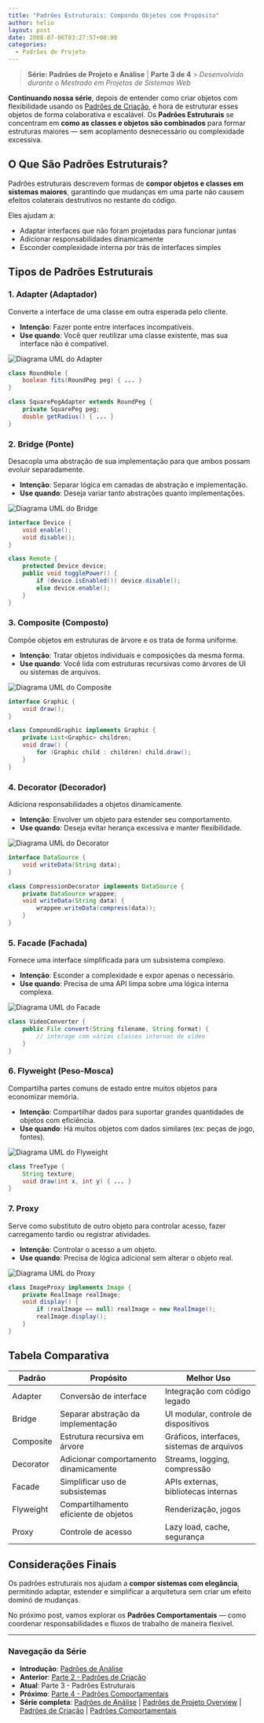 ```yaml
---
title: "Padrões Estruturais: Compondo Objetos com Propósito"
author: helio
layout: post
date: 2008-07-06T03:27:57+00:00
categories:
  - Padrões de Projeto
---
```


> **Série: Padrões de Projeto e Análise** | **Parte 3 de 4** > _Desenvolvido durante o Mestrado em Projetos de Sistemas Web_

**Continuando nossa série**, depois de entender como criar objetos com flexibilidade usando os [Padrões de Criação](../2008-07-04-padroes-de-criacao/), é hora de estruturar esses objetos de forma colaborativa e escalável.
Os **Padrões Estruturais** se concentram em **como as classes e objetos são combinados** para formar estruturas maiores — sem acoplamento desnecessário ou complexidade excessiva.

## O Que São Padrões Estruturais?

Padrões estruturais descrevem formas de **compor objetos e classes em sistemas maiores**, garantindo que mudanças em uma parte não causem efeitos colaterais destrutivos no restante do código.

Eles ajudam a:

- Adaptar interfaces que não foram projetadas para funcionar juntas
- Adicionar responsabilidades dinamicamente
- Esconder complexidade interna por trás de interfaces simples

## Tipos de Padrões Estruturais

### 1. Adapter (Adaptador)

Converte a interface de uma classe em outra esperada pelo cliente.

- **Intenção**: Fazer ponte entre interfaces incompatíveis.
- **Use quando**: Você quer reutilizar uma classe existente, mas sua interface não é compatível.

<img src="/uploads/2008/07/adapter-pattern.png" alt="Diagrama UML do Adapter" class="structural-pattern-img">

```java
class RoundHole {
    boolean fits(RoundPeg peg) { ... }
}

class SquarePegAdapter extends RoundPeg {
    private SquarePeg peg;
    double getRadius() { ... }
}
```

### 2. Bridge (Ponte)

Desacopla uma abstração de sua implementação para que ambos possam evoluir separadamente.

- **Intenção**: Separar lógica em camadas de abstração e implementação.
- **Use quando**: Deseja variar tanto abstrações quanto implementações.

<img src="/uploads/2008/07/bridge-pattern.png" alt="Diagrama UML do Bridge" class="structural-pattern-img">

```java
interface Device {
    void enable();
    void disable();
}

class Remote {
    protected Device device;
    public void togglePower() {
        if (device.isEnabled()) device.disable();
        else device.enable();
    }
}
```

### 3. Composite (Composto)

Compõe objetos em estruturas de árvore e os trata de forma uniforme.

- **Intenção**: Tratar objetos individuais e composições da mesma forma.
- **Use quando**: Você lida com estruturas recursivas como árvores de UI ou sistemas de arquivos.

<img src="/uploads/2008/07/composite-pattern.png" alt="Diagrama UML do Composite" class="structural-pattern-img">

```java
interface Graphic {
    void draw();
}

class CompoundGraphic implements Graphic {
    private List<Graphic> children;
    void draw() {
        for (Graphic child : children) child.draw();
    }
}
```

### 4. Decorator (Decorador)

Adiciona responsabilidades a objetos dinamicamente.

- **Intenção**: Envolver um objeto para estender seu comportamento.
- **Use quando**: Deseja evitar herança excessiva e manter flexibilidade.

<img src="/uploads/2008/07/decorator-pattern.png" alt="Diagrama UML do Decorator" class="structural-pattern-img">

```java
interface DataSource {
    void writeData(String data);
}

class CompressionDecorator implements DataSource {
    private DataSource wrappee;
    void writeData(String data) {
        wrappee.writeData(compress(data));
    }
}
```

### 5. Facade (Fachada)

Fornece uma interface simplificada para um subsistema complexo.

- **Intenção**: Esconder a complexidade e expor apenas o necessário.
- **Use quando**: Precisa de uma API limpa sobre uma lógica interna complexa.

<img src="/uploads/2008/07/facade-pattern.png" alt="Diagrama UML do Facade" class="structural-pattern-img">

```java
class VideoConverter {
    public File convert(String filename, String format) {
        // interage com várias classes internas de vídeo
    }
}
```

### 6. Flyweight (Peso-Mosca)

Compartilha partes comuns de estado entre muitos objetos para economizar memória.

- **Intenção**: Compartilhar dados para suportar grandes quantidades de objetos com eficiência.
- **Use quando**: Há muitos objetos com dados similares (ex: peças de jogo, fontes).

<img src="/uploads/2008/07/flyweight-pattern.png" alt="Diagrama UML do Flyweight" class="structural-pattern-img">

```java
class TreeType {
    String texture;
    void draw(int x, int y) { ... }
}
```

### 7. Proxy

Serve como substituto de outro objeto para controlar acesso, fazer carregamento tardio ou registrar atividades.

- **Intenção**: Controlar o acesso a um objeto.
- **Use quando**: Precisa de lógica adicional sem alterar o objeto real.

<img src="/uploads/2008/07/proxy-pattern.png" alt="Diagrama UML do Proxy" class="structural-pattern-img">

```java
class ImageProxy implements Image {
    private RealImage realImage;
    void display() {
        if (realImage == null) realImage = new RealImage();
        realImage.display();
    }
}
```

## Tabela Comparativa

| Padrão    | Propósito                             | Melhor Uso                                 |
| --------- | ------------------------------------- | ------------------------------------------ |
| Adapter   | Conversão de interface                | Integração com código legado               |
| Bridge    | Separar abstração da implementação    | UI modular, controle de dispositivos       |
| Composite | Estrutura recursiva em árvore         | Gráficos, interfaces, sistemas de arquivos |
| Decorator | Adicionar comportamento dinamicamente | Streams, logging, compressão               |
| Facade    | Simplificar uso de subsistemas        | APIs externas, bibliotecas internas        |
| Flyweight | Compartilhamento eficiente de objetos | Renderização, jogos                        |
| Proxy     | Controle de acesso                    | Lazy load, cache, segurança                |

## Considerações Finais

Os padrões estruturais nos ajudam a **compor sistemas com elegância**, permitindo adaptar, estender e simplificar a arquitetura sem criar um efeito dominó de mudanças.

No próximo post, vamos explorar os **Padrões Comportamentais** — como coordenar responsabilidades e fluxos de trabalho de maneira flexível.

---

### **Navegação da Série**

- **Introdução**: [Padrões de Análise](../2008-07-01-padroes-de-analise/)
- **Anterior**: [Parte 2 - Padrões de Criação](../2008-07-04-padroes-de-criacao/)
- **Atual**: Parte 3 - Padrões Estruturais
- **Próximo**: [Parte 4 - Padrões Comportamentais](../2008-07-08-padroes-comportamentais/)
- **Série completa**: [Padrões de Análise](../2008-07-01-padroes-de-analise/) | [Padrões de Projeto Overview](../2008-07-02-padroes-de-projeto-detalhado/) | [Padrões de Criação](../2008-07-04-padroes-de-criacao/) | [Padrões Comportamentais](../2008-07-08-padroes-comportamentais/)

